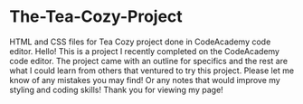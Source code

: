 # The-Tea-Cozy-Project
HTML and CSS files for Tea Cozy project done in CodeAcademy code editor. 
Hello! This is a project I recently completed on the CodeAcademy code editor. The project came with an outline for specifics and the rest are what I could learn from others that ventured to try this project. 
Please let me know of any mistakes you may find! Or any notes that would improve my styling and coding skills! 
Thank you for viewing my page!
